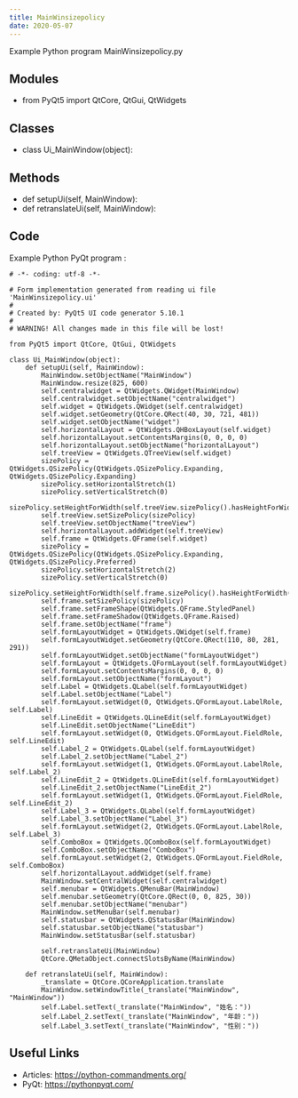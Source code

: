 ```yaml
---
title: MainWinsizepolicy
date: 2020-05-07
---
```

Example Python program MainWinsizepolicy.py

## Modules

* from PyQt5 import QtCore, QtGui, QtWidgets

## Classes

* class Ui_MainWindow(object):

## Methods

* def setupUi(self, MainWindow):
* def retranslateUi(self, MainWindow):

## Code

Example Python PyQt program :

    # -*- coding: utf-8 -*-
    
    # Form implementation generated from reading ui file 'MainWinsizepolicy.ui'
    #
    # Created by: PyQt5 UI code generator 5.10.1
    #
    # WARNING! All changes made in this file will be lost!
    
    from PyQt5 import QtCore, QtGui, QtWidgets
    
    class Ui_MainWindow(object):
        def setupUi(self, MainWindow):
            MainWindow.setObjectName("MainWindow")
            MainWindow.resize(825, 600)
            self.centralwidget = QtWidgets.QWidget(MainWindow)
            self.centralwidget.setObjectName("centralwidget")
            self.widget = QtWidgets.QWidget(self.centralwidget)
            self.widget.setGeometry(QtCore.QRect(40, 30, 721, 481))
            self.widget.setObjectName("widget")
            self.horizontalLayout = QtWidgets.QHBoxLayout(self.widget)
            self.horizontalLayout.setContentsMargins(0, 0, 0, 0)
            self.horizontalLayout.setObjectName("horizontalLayout")
            self.treeView = QtWidgets.QTreeView(self.widget)
            sizePolicy = QtWidgets.QSizePolicy(QtWidgets.QSizePolicy.Expanding, QtWidgets.QSizePolicy.Expanding)
            sizePolicy.setHorizontalStretch(1)
            sizePolicy.setVerticalStretch(0)
            sizePolicy.setHeightForWidth(self.treeView.sizePolicy().hasHeightForWidth())
            self.treeView.setSizePolicy(sizePolicy)
            self.treeView.setObjectName("treeView")
            self.horizontalLayout.addWidget(self.treeView)
            self.frame = QtWidgets.QFrame(self.widget)
            sizePolicy = QtWidgets.QSizePolicy(QtWidgets.QSizePolicy.Expanding, QtWidgets.QSizePolicy.Preferred)
            sizePolicy.setHorizontalStretch(2)
            sizePolicy.setVerticalStretch(0)
            sizePolicy.setHeightForWidth(self.frame.sizePolicy().hasHeightForWidth())
            self.frame.setSizePolicy(sizePolicy)
            self.frame.setFrameShape(QtWidgets.QFrame.StyledPanel)
            self.frame.setFrameShadow(QtWidgets.QFrame.Raised)
            self.frame.setObjectName("frame")
            self.formLayoutWidget = QtWidgets.QWidget(self.frame)
            self.formLayoutWidget.setGeometry(QtCore.QRect(110, 80, 281, 291))
            self.formLayoutWidget.setObjectName("formLayoutWidget")
            self.formLayout = QtWidgets.QFormLayout(self.formLayoutWidget)
            self.formLayout.setContentsMargins(0, 0, 0, 0)
            self.formLayout.setObjectName("formLayout")
            self.Label = QtWidgets.QLabel(self.formLayoutWidget)
            self.Label.setObjectName("Label")
            self.formLayout.setWidget(0, QtWidgets.QFormLayout.LabelRole, self.Label)
            self.LineEdit = QtWidgets.QLineEdit(self.formLayoutWidget)
            self.LineEdit.setObjectName("LineEdit")
            self.formLayout.setWidget(0, QtWidgets.QFormLayout.FieldRole, self.LineEdit)
            self.Label_2 = QtWidgets.QLabel(self.formLayoutWidget)
            self.Label_2.setObjectName("Label_2")
            self.formLayout.setWidget(1, QtWidgets.QFormLayout.LabelRole, self.Label_2)
            self.LineEdit_2 = QtWidgets.QLineEdit(self.formLayoutWidget)
            self.LineEdit_2.setObjectName("LineEdit_2")
            self.formLayout.setWidget(1, QtWidgets.QFormLayout.FieldRole, self.LineEdit_2)
            self.Label_3 = QtWidgets.QLabel(self.formLayoutWidget)
            self.Label_3.setObjectName("Label_3")
            self.formLayout.setWidget(2, QtWidgets.QFormLayout.LabelRole, self.Label_3)
            self.ComboBox = QtWidgets.QComboBox(self.formLayoutWidget)
            self.ComboBox.setObjectName("ComboBox")
            self.formLayout.setWidget(2, QtWidgets.QFormLayout.FieldRole, self.ComboBox)
            self.horizontalLayout.addWidget(self.frame)
            MainWindow.setCentralWidget(self.centralwidget)
            self.menubar = QtWidgets.QMenuBar(MainWindow)
            self.menubar.setGeometry(QtCore.QRect(0, 0, 825, 30))
            self.menubar.setObjectName("menubar")
            MainWindow.setMenuBar(self.menubar)
            self.statusbar = QtWidgets.QStatusBar(MainWindow)
            self.statusbar.setObjectName("statusbar")
            MainWindow.setStatusBar(self.statusbar)
    
            self.retranslateUi(MainWindow)
            QtCore.QMetaObject.connectSlotsByName(MainWindow)
    
        def retranslateUi(self, MainWindow):
            _translate = QtCore.QCoreApplication.translate
            MainWindow.setWindowTitle(_translate("MainWindow", "MainWindow"))
            self.Label.setText(_translate("MainWindow", "姓名："))
            self.Label_2.setText(_translate("MainWindow", "年龄："))
            self.Label_3.setText(_translate("MainWindow", "性别："))
    
    

## Useful Links

- Articles: https://python-commandments.org/
- PyQt: https://pythonpyqt.com/
